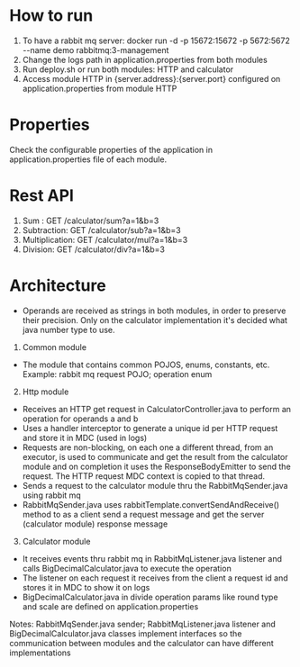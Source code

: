# How to run 

1. To have a rabbit mq server: docker run -d -p 15672:15672 -p 5672:5672 --name demo rabbitmq:3-management
2. Change the logs path in application.properties from both modules
3. Run deploy.sh or run both modules: HTTP and calculator
4. Access module HTTP in {server.address}:{server.port} configured on application.properties from module HTTP

# Properties

Check the configurable properties of the application in application.properties file of each module. 

# Rest API

1. Sum : GET /calculator/sum?a=1&b=3
2. Subtraction: GET /calculator/sub?a=1&b=3
3. Multiplication: GET /calculator/mul?a=1&b=3
4. Division: GET /calculator/div?a=1&b=3

# Architecture

- Operands are received as strings in both modules, in order to preserve their precision. Only on the calculator implementation it's decided what java number type to use.

1. Common module

- The module that contains common POJOS, enums, constants, etc. Example: rabbit mq request POJO; operation enum

2. Http module

- Receives an HTTP get request in CalculatorController.java to perform an operation for operands a and b
- Uses a handler interceptor to generate a unique id per HTTP request and store it in MDC (used in logs)
- Requests are non-blocking, on each one a different thread, from an executor, is used to communicate and get the result from the calculator module and on completion it uses the ResponseBodyEmitter to send the request. The HTTP request MDC context is copied to that thread.
- Sends a request to the calculator module thru the RabbitMqSender.java using rabbit mq
- RabbitMqSender.java uses rabbitTemplate.convertSendAndReceive() method to as a client send a request message and get the server  (calculator module) response message 


3. Calculator module

- It receives events thru rabbit mq in RabbitMqListener.java listener and calls BigDecimalCalculator.java to execute the operation
- The listener on each request it receives from the client a request id and stores it in MDC to show it on logs
- BigDecimalCalculator.java in divide operation params like round type and scale are defined on application.properties 

Notes: RabbitMqSender.java sender; RabbitMqListener.java listener and BigDecimalCalculator.java classes implement interfaces so the communication between modules and the calculator can have different implementations
